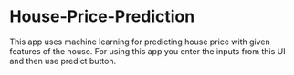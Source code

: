 # House-Price-Prediction
This app uses machine learning for predicting house price with given features of the house. For using this app you enter the inputs from this UI and then use predict button.

